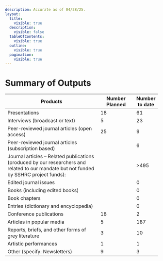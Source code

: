 ```yaml
---
description: Accurate as of 04/28/25.
layout:
  title:
    visible: true
  description:
    visible: false
  tableOfContents:
    visible: true
  outline:
    visible: true
  pagination:
    visible: true
---
```


# Summary of Outputs

<table data-header-hidden><thead><tr><th width="470.3333740234375">Products </th><th width="140.9998779296875">Number Planned </th><th>Number to date </th></tr></thead><tbody><tr><td>Presentations </td><td>18 </td><td>61 </td></tr><tr><td>Interviews (broadcast or text) </td><td>5 </td><td>23 </td></tr><tr><td>Peer-reviewed journal articles (open access) </td><td>25 </td><td>9 </td></tr><tr><td>Peer-reviewed journal articles (subscription based) </td><td> </td><td>6 </td></tr><tr><td>Journal articles – Related publications (produced by our researchers and related to our mandate but not funded by SSHRC project funds):   </td><td> </td><td>>495 </td></tr><tr><td>Edited journal issues </td><td> </td><td>0 </td></tr><tr><td>Books (including edited books) </td><td> </td><td>0 </td></tr><tr><td>Book chapters </td><td> </td><td>0 </td></tr><tr><td>Entries (dictionary and encyclopedia) </td><td> </td><td>0 </td></tr><tr><td>Conference publications </td><td>18 </td><td>2 </td></tr><tr><td>Articles in popular media </td><td>5 </td><td>187 </td></tr><tr><td>Reports, briefs, and other forms of grey literature </td><td>3 </td><td>10 </td></tr><tr><td>Artistic performances </td><td>1 </td><td>1 </td></tr><tr><td>Other (specify: Newsletters) </td><td>9 </td><td>3 </td></tr></tbody></table>
